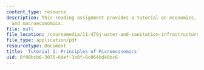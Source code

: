 ```yaml
---
content_type: resource
description: This reading assignment provides a tutorial on economics, microeconomics,
  and macroeconomics.
file: null
file_location: /coursemedia/11-479j-water-and-sanitation-infrastructure-in-developing-countries-spring-2007/8f08bcb630766def3b8f6c064bd40bc6_micro_tutorial.pdf
file_type: application/pdf
resourcetype: Document
title: 'Tutorial 1: Principles of Microeconomics'
uid: 8f08bcb6-3076-6def-3b8f-6c064bd40bc6
---
```

